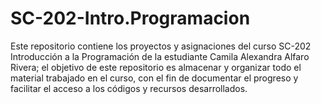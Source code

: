 # SC-202-Intro.Programacion
Este repositorio contiene los proyectos y asignaciones del curso SC-202 Introducción a la Programación de la estudiante Camila Alexandra Alfaro Rivera; el objetivo de este repositorio es almacenar y organizar todo el material trabajado en el curso, con el fin de documentar el progreso y facilitar el acceso a los códigos y recursos desarrollados.
